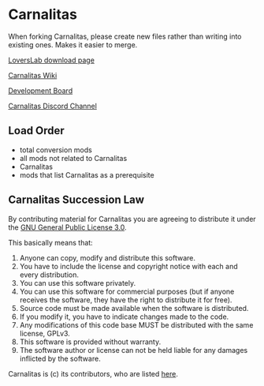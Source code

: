 # Carnalitas

When forking Carnalitas, please create new files rather than writing into existing ones. Makes it easier to merge.

[LoversLab download page](https://www.loverslab.com/files/file/14207-carnalitas/)

[Carnalitas Wiki](https://github.com/cherisong/Carnalitas/wiki)

[Development Board](https://github.com/cherisong/Carnalitas/projects/1)

[Carnalitas Discord Channel](https://discord.gg/fYWeGVd)

## Load Order

* total conversion mods
* all mods not related to Carnalitas
* Carnalitas
* mods that list Carnalitas as a prerequisite

## Carnalitas Succession Law
By contributing material for Carnalitas you are agreeing to distribute it under the [GNU General Public License 3.0](https://www.gnu.org/licenses/gpl-3.0.en.html).

This basically means that:
1. Anyone can copy, modify and distribute this software.
2. You have to include the license and copyright notice with each and every distribution.
3. You can use this software privately.
4. You can use this software for commercial purposes (but if anyone receives the software, they have the right to distribute it for free).
5. Source code must be made available when the software is distributed.
6. If you modify it, you have to indicate changes made to the code.
7. Any modifications of this code base MUST be distributed with the same license, GPLv3.
8. This software is provided without warranty.
9. The software author or license can not be held liable for any damages inflicted by the software.

Carnalitas is (c) its contributors, who are listed [here](https://github.com/cherisong/Carnalitas/wiki/Credits).
